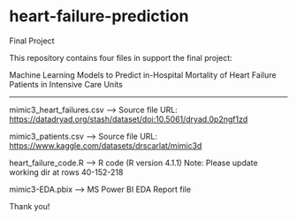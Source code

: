 # heart-failure-prediction
Final Project

This repository contains four files in support the final project:

Machine Learning Models to Predict in-Hospital Mortality of Heart Failure Patients in Intensive Care Units
**********************************************************************************************************

mimic3_heart_failures.csv --> Source file
URL: https://datadryad.org/stash/dataset/doi:10.5061/dryad.0p2ngf1zd

mimic3_patients.csv --> Source file
URL: https://www.kaggle.com/datasets/drscarlat/mimic3d

heart_failure_code.R --> R code (R version 4.1.1) 
Note: Please update working dir at rows 40-152-218

mimic3-EDA.pbix --> MS Power BI EDA Report file

Thank you!
